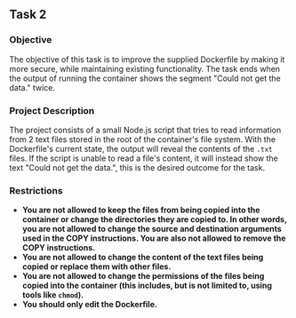 
## Task 2

### Objective

The objective of this task is to improve the supplied Dockerfile by making it more secure, while maintaining existing functionality. The task ends when the output of running the container shows the segment "Could not get the data." twice.

### Project Description

The project consists of a small Node.js script that tries to read information from 2 text files stored in the root of the container's file system. With the Dockerfile's current state, the output will reveal the contents of the `.txt` files. If the script is unable to read a file's content, it will instead show the text "Could not get the data.", this is the desired outcome for the task.

### Restrictions

- **You are not allowed to keep the files from being copied into the container or change the directories they are copied to. In other words, you are not allowed to change the source and destination arguments used in the COPY instructions. You are also not allowed to remove the COPY instructions.**
- **You are not allowed to change the content of the text files being copied or replace them with other files.**
- **You are not allowed to change the permissions of the files being copied into the container (this includes, but is not limited to, using tools like `chmod`).**
- **You should only edit the Dockerfile.**
